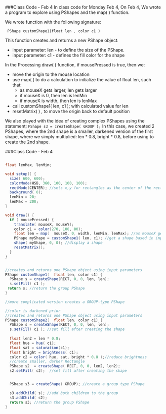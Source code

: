###Class Code - Feb 4
In class code for Monday Feb 4, 
On Feb 4, We wrote a program to explore using PShapes and the map( ) function.  

We wrote function with the following signature:
 
 ` PShape customShape1(float len , color c1 )`
 
 This function creates and returns a new PShape object:
   
   - input parameter: len - to define the size of the PShape.
   - input parameter: c1 - defines the fill color for the shape
 
In the Processing draw( ) function, if mousePressed is true, then we:
   - move the origin to the mouse location
   - use map( ) to do a calculation to initialize the value of float len, such that:
     - as mouseX gets larger, len gets larger 
     - if mouseX is 0, then len is lenMin
     - if mouseX is width, then len is lenMax
   - call customShape1(  len, c1 ); with calculated value for len 
   - resetMatrix( ) , to move the origin back to default position
    
 We also played with the idea of creating complex PShapes using the statement; `PShape s3 = createShape( GROUP );`
In this case, we created 2 PShapes, where the 2nd shape is a smaller, darkened version of the first shape, where we simply multiplied: len * 0.8, bright * 0.8, before using to create the 2nd shape.

###Class Code - Feb 4

```java

float lenMax, lenMin;

void setup() {
  size( 600, 600);
  colorMode(HSB, 360, 100, 100, 100);
  rectMode(CENTER); //sets x,y for rectangles as the center of the rectangle
  background( 0);
  lenMin = 20;
  lenMax = 200;
}

void draw() {
  if ( mousePressed) {
    translate( mouseX, mouseY);
    color c1 = color(270, 100, 80);
    float len = map(  mouseX, 0, width, lenMin, lenMax); //as mouseX gets bigger, len gets bigger
    PShape myShape = customShape1( len, c1); //get a shape based in input values: float len, color c1
    shape( myShape, 0, 0); //display a shape
    resetMatrix();
  }
}


//creates and returns one PShape object using input parameters
PShape customShape1(  float len, color c1) {
  PShape s = createShape(RECT, 0, 0, len, len);
  s.setFill( c1 );
 return s; //return the group PShape
}

//more complicated version creates a GROUP-type PShape

//color is darkened prior
//creates and returns one PShape object using input parameters
PShape customShape2(  float len, color c1) {
  PShape s = createShape(RECT, 0, 0, len, len);
  s.setFill( c1 ); //set fill after creating the shape
  
  float len2 = len * 0.8;
  float hue = hue( c1);
  float sat = saturation(c1);
  float bright = brightness( c1);
  color c2 = color( hue, sat, bright * 0.8 );//reduce brightness
  //create smaller, darker Rectangle
  PShape s2  = createShape( RECT, 0, 0, len2, len2);
  s2.setFill( c2);  //set fill after creating the shape


  PShape s3 = createShape( GROUP); //create a group type PShape

  s3.addChild( s); //add both children to the group
  s3.addChild( s2);
  return s3; //return the group PShape
}


```


